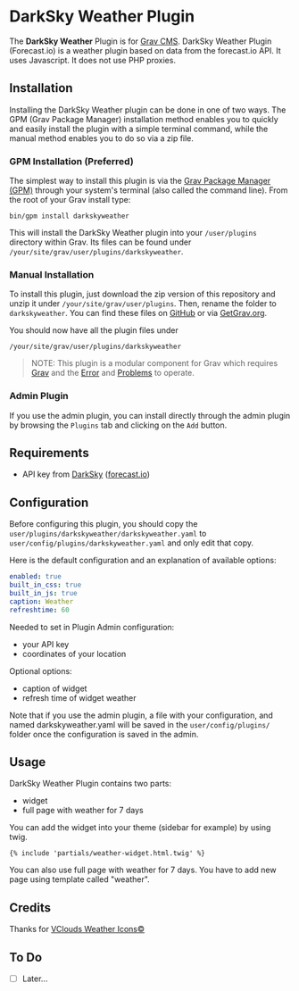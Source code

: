 # DarkSky Weather Plugin

The **DarkSky Weather** Plugin is for [Grav CMS](http://github.com/getgrav/grav). DarkSky Weather Plugin (Forecast.io) is a weather plugin based on data from the forecast.io API. It uses Javascript. It does not use PHP proxies.

## Installation

Installing the DarkSky Weather plugin can be done in one of two ways. The GPM (Grav Package Manager) installation method enables you to quickly and easily install the plugin with a simple terminal command, while the manual method enables you to do so via a zip file.

### GPM Installation (Preferred)

The simplest way to install this plugin is via the [Grav Package Manager (GPM)](http://learn.getgrav.org/advanced/grav-gpm) through your system's terminal (also called the command line).  From the root of your Grav install type:

    bin/gpm install darkskyweather

This will install the DarkSky Weather plugin into your `/user/plugins` directory within Grav. Its files can be found under `/your/site/grav/user/plugins/darkskyweather`.

### Manual Installation

To install this plugin, just download the zip version of this repository and unzip it under `/your/site/grav/user/plugins`. Then, rename the folder to `darkskyweather`. You can find these files on [GitHub](https://github.com/PeterL83/grav-plugin-darkskyweather) or via [GetGrav.org](http://getgrav.org/downloads/plugins#extras).

You should now have all the plugin files under

    /your/site/grav/user/plugins/darkskyweather

> NOTE: This plugin is a modular component for Grav which requires [Grav](http://github.com/getgrav/grav) and the [Error](https://github.com/getgrav/grav-plugin-error) and [Problems](https://github.com/getgrav/grav-plugin-problems) to operate.

### Admin Plugin

If you use the admin plugin, you can install directly through the admin plugin by browsing the `Plugins` tab and clicking on the `Add` button.

## Requirements

- API key from [DarkSky](https://darksky.net) ([forecast.io](https://forecast.io))

## Configuration

Before configuring this plugin, you should copy the `user/plugins/darkskyweather/darkskyweather.yaml` to `user/config/plugins/darkskyweather.yaml` and only edit that copy.

Here is the default configuration and an explanation of available options:

```yaml
enabled: true
built_in_css: true
built_in_js: true
caption: Weather
refreshtime: 60
```

Needed to set in Plugin Admin configuration:
- your API key
- coordinates of your location

Optional options:
- caption of widget
- refresh time of widget weather

Note that if you use the admin plugin, a file with your configuration, and named darkskyweather.yaml will be saved in the `user/config/plugins/` folder once the configuration is saved in the admin.

## Usage

DarkSky Weather Plugin contains two parts:
- widget
- full page with weather for 7 days

You can add the widget into your theme (sidebar for example) by using twig.
```
{% include 'partials/weather-widget.html.twig' %}
```

You can also use full page with weather for 7 days. You have to add new page using template called "weather".


## Credits

Thanks for [VClouds Weather Icons©](http://vclouds.deviantart.com/gallery/#/d2ynulp)

## To Do

- [ ] Later...


